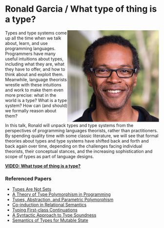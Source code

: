 # Ronald Garcia / What type of thing is a type?

<img src="../../assets/RonGarcia.jpg" align="right">

Types and type systems come up all the time when we talk about, learn, and use programming languages. Programmers have many useful intuitions about types, including what they are, what they have to offer, and how to think about and exploit them. Meanwhile, language theorists wrestle with these intuitions and work to make them even more precise: what in the world is a type? What is a type system? How can (and should) we formally reason about them?

In this talk, Ronald will unpack types and type systems from the perspectives of programming languages theorists, rather than practitioners. By spending quality time with some classic literature, we will see that formal theories about types and type systems have shifted back and forth and back again over time, depending on the challenges facing individual theorists, their conceptual stances, and the increasing sophistication and scope of types as part of language designs.

**[VIDEO: What type of thing is a type?](https://youtu.be/jVyz3lWH2bA)**

### Referenced Papers

* [Types Are Not Sets](http://www.cs.fsu.edu/~langley/COP4020/2016-Summer/p120-morris.pdf)
* [A Theory of Type Polymorphism in Programming](http://www.research.ed.ac.uk/portal/files/15143545/1_s2.0_0022000078900144_main.pdf)
* [Types, Abstraction, and Parametric Polymorphism](https://people.mpi-sws.org/~dreyer/tor/papers/reynolds.pdf)
* [Co-induction in Relational Semantics](http://www.lfcs.inf.ed.ac.uk/reports/88/ECS-LFCS-88-65/ECS-LFCS-88-65.pdf)
* [Typing First-class Continuations](https://www.cs.cmu.edu/~rwh/papers/callcc/popl91.pdf)
* [A Syntactic Approach to Type Soundness](https://www.cs.virginia.edu/~weimer/2008-615/reading/wright92syntactic.pdf)
* [Semantics of Types for Mutable State](http://www.ccs.neu.edu/home/amal/ahmedsthesis.pdf)
